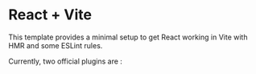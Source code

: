 # React + Vite

This template provides a minimal setup to get React working in Vite with HMR and some ESLint rules.

Currently, two official plugins are :


